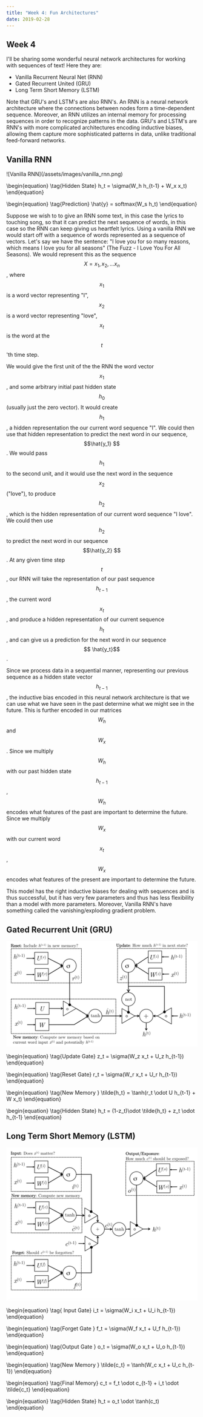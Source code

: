 ```yaml
---
title: "Week 4: Fun Architectures"
date: 2019-02-28
---
```

## Week 4
 
I'll be sharing some wonderful neural network architectures for working with sequences of text! Here they are:
<ul>
    <li> Vanilla Recurrent Neural Net (RNN) </li>
    <li> Gated Recurrent United (GRU) </li>
    <li> Long Term Short Memory (LSTM)</li>
</ul>
Note that GRU's and LSTM's are also RNN's. An RNN is a neural network architecture where the connections between
nodes form a time-dependent sequence. Moreover, an RNN utilizes an internal memory for processing sequences in order
to recognize patterns in the data. GRU's and LSTM's are RNN's with more complicated architectures encoding inductive 
biases, allowing them capture more sophisticated patterns in data, unlike traditional feed-forward networks.  
<h2> Vanilla RNN </h2> 
![Vanilla RNN](/assets/images/vanilla_rnn.png)

\begin{equation} \tag{Hidden  State}
h_t = \sigma(W_h h_{t-1} + W_x x_t)
\end{equation}

\begin{equation} \tag{Prediction}
\hat{y} = softmax(W_s h_t)
\end{equation}

Suppose we wish to to give an RNN some text, in this case the lyrics to touching song, so that it can predict the next sequence 
of words, in this case so the RNN can keep giving us heartfelt lyrics. Using a vanilla RNN we would start off with a sequence of words 
represented as a sequence of vectors.  Let's say we have the sentence: "I love you for so many reasons, which means I love you 
for all seasons" (The Fuzz - I Love You For All Seasons). We would represent this as the sequence  $$X = {x_1,x_2,...x_n}$$,
 where $$x_1$$ is a word vector representing "I", $$x_2$$ is a word vector representing  "love", $$x_t$$ is the word at the $$t$$'th time step.   

We would give the first unit of the the RNN the word vector $$x_1$$, and some arbitrary initial past hidden state $$h_0$$ (usually just the zero vector). 
It would create $$h_1$$, a hidden representation the our current word sequence "I". We could then use that hidden representation 
to predict the next word in our sequence, $$\hat{y_1} $$. We would pass $$h_1$$ to the second unit, and it would 
use the next word in the sequence $$x_2$$("love"), to produce $$h_2$$, which is the hidden representation of our current word
sequence "I love". We could then use $$h_2$$ to predict the next word in our sequence $$\hat{y_2} $$. At any given time step 
$$t$$, our RNN will take the representation of our past sequence $$h_{t-1}$$, the current word $$x_t$$, and produce a hidden representation of our current 
sequence $$h_t$$, and can give us a prediction for the next word in our sequence $$ \hat{y_t}$$. 

Since we process data in a sequential manner, representing our previous sequence as a hidden state vector $$h_{t-1}$$,
the inductive bias encoded in this neural network architecture is that we can use what we have seen in the past determine 
what we might see in the future. This is further encoded in our matrices $$W_h$$ and $$W_x$$. Since we multiply $$W_h$$ with our past
hidden state $$h_{t-1}$$, $$W_h$$ encodes what features of the past are important to determine the future. Since we multiply $$W_x$$ with our
current word $$x_t$$, $$W_x$$ encodes what features of the present are important to determine the future. 
 
 This model has the right inductive biases for dealing with sequences and is thus successful, but it has very few parameters and thus has 
 less flexibility than a model with more parameters. Moreover, Vanilla RNN's have something called the vanishing/exploding gradient problem. 
 
 
<h2> Gated Recurrent Unit (GRU) </h2> 

![GRU](/assets/images/gru.png)

\begin{equation} \tag{Update Gate}
z_t = \sigma(W_z x_t + U_z h_{t-1})
\end{equation}

\begin{equation} \tag{Reset Gate}
r_t = \sigma(W_r x_t + U_r h_{t-1})
\end{equation}

\begin{equation} \tag{New Memory }
\tilde{h_t} = \tanh(r_t \odot U h_{t-1} + W x_t)
\end{equation}

\begin{equation} \tag{Hidden State}
h_t = (1-z_t)\odot \tilde{h_t} + z_t \odot h_{t-1}
\end{equation}

<h2> Long Term Short Memory (LSTM) </h2> 

![lstm](/assets/images/lstm.png)

\begin{equation} \tag{ Input Gate}
i_t = \sigma(W_i x_t + U_i h_{t-1})
\end{equation}

\begin{equation} \tag{Forget Gate }
f_t = \sigma(W_f x_t + U_f h_{t-1})
\end{equation}

\begin{equation} \tag{Output Gate }
o_t = \sigma(W_o x_t + U_o h_{t-1})
\end{equation}

\begin{equation} \tag{New Memory }
\tilde{c_t} = \tanh(W_c x_t + U_c h_{t-1})
\end{equation}

\begin{equation} \tag{Final Memory} 
c_t = f_t \odot c_{t-1} + i_t \odot \tilde{c_t}
\end{equation}

\begin{equation} \tag{Hidden State}
h_t = o_t \odot \tanh(c_t)
\end{equation}




